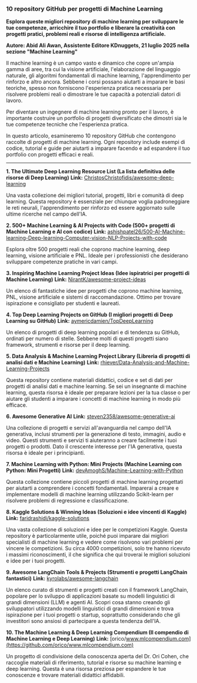 ### 10 repository GitHub per progetti di Machine Learning

**Esplora queste migliori repository di machine learning per sviluppare le tue competenze, arricchire il tuo portfolio e liberare la creatività con progetti pratici, problemi reali e risorse di intelligenza artificiale.**

**Autore: Abid Ali Awan, Assistente Editore KDnuggets, 21 luglio 2025 nella sezione "Machine Learning"**

Il machine learning è un campo vasto e dinamico che copre un'ampia gamma di aree, tra cui la visione artificiale, l'elaborazione del linguaggio naturale, gli algoritmi fondamentali di machine learning, l'apprendimento per rinforzo e altro ancora. Sebbene i corsi possano aiutarti a imparare le basi teoriche, spesso non forniscono l'esperienza pratica necessaria per risolvere problemi reali o dimostrare le tue capacità a potenziali datori di lavoro.

Per diventare un ingegnere di machine learning pronto per il lavoro, è importante costruire un portfolio di progetti diversificato che dimostri sia le tue competenze tecniche che l'esperienza pratica.

In questo articolo, esamineremo 10 repository GitHub che contengono raccolte di progetti di machine learning. Ogni repository include esempi di codice, tutorial e guide per aiutarti a imparare facendo e ad espandere il tuo portfolio con progetti efficaci e reali.

---

**1. The Ultimate Deep Learning Resource List (La lista definitiva delle risorse di Deep Learning)**
**Link:** [ChristosChristofidis/awesome-deep-learning](https://github.com/ChristosChristofidis/awesome-deep-learning)

Una vasta collezione dei migliori tutorial, progetti, libri e comunità di deep learning. Questa repository è essenziale per chiunque voglia padroneggiare le reti neurali, l'apprendimento per rinforzo ed essere aggiornato sulle ultime ricerche nel campo dell'IA.

**2. 500+ Machine Learning & AI Projects with Code (500+ progetti di Machine Learning e AI con codice)**
**Link:** [ashishpatel26/500-AI-Machine-learning-Deep-learning-Computer-vision-NLP-Projects-with-code](https://github.com/ashishpatel26/500-AI-Machine-learning-Deep-learning-Computer-vision-NLP-Projects-with-code)

Esplora oltre 500 progetti reali che coprono machine learning, deep learning, visione artificiale e PNL. Ideale per i professionisti che desiderano sviluppare competenze pratiche in vari campi.

**3. Inspiring Machine Learning Project Ideas (Idee ispiratrici per progetti di Machine Learning)**
**Link:** [NirantK/awesome-project-ideas](https://github.com/NirantK/awesome-project-ideas)

Un elenco di fantastiche idee per progetti che coprono machine learning, PNL, visione artificiale e sistemi di raccomandazione. Ottimo per trovare ispirazione e consigliato per studenti e laureati.

**4. Top Deep Learning Projects on GitHub (I migliori progetti di Deep Learning su GitHub)**
**Link:** [aymericdamien/TopDeepLearning](https://github.com/aymericdamien/TopDeepLearning)

Un elenco di progetti di deep learning popolari e di tendenza su GitHub, ordinati per numero di stelle. Sebbene molti di questi progetti siano framework, strumenti e risorse per il deep learning.

**5. Data Analysis & Machine Learning Project Library (Libreria di progetti di analisi dati e Machine Learning)**
**Link:** [rhiever/Data-Analysis-and-Machine-Learning-Projects](https://github.com/rhiever/Data-Analysis-and-Machine-Learning-Projects)

Questa repository contiene materiali didattici, codice e set di dati per progetti di analisi dati e machine learning. Se sei un insegnante di machine learning, questa risorsa è ideale per preparare lezioni per la tua classe o per aiutare gli studenti a imparare i concetti di machine learning in modo più efficace.

**6. Awesome Generative AI**
**Link:** [steven2358/awesome-generative-ai](https://github.com/steven2358/awesome-generative-ai)

Una collezione di progetti e servizi all'avanguardia nel campo dell'IA generativa, inclusi strumenti per la generazione di testo, immagini, audio e video. Questi strumenti e servizi ti aiuteranno a creare facilmente i tuoi progetti o prodotti. Dato il crescente interesse per l'IA generativa, questa risorsa è ideale per i principianti.

**7. Machine Learning with Python: Mini Projects (Machine Learning con Python: Mini Progetti)**
**Link:** [devAmoghS/Machine-Learning-with-Python](https://github.com/devAmoghS/Machine-Learning-with-Python)

Questa collezione contiene piccoli progetti di machine learning progettati per aiutarti a comprendere i concetti fondamentali. Imparerai a creare e implementare modelli di machine learning utilizzando Scikit-learn per risolvere problemi di regressione e classificazione.

**8. Kaggle Solutions & Winning Ideas (Soluzioni e idee vincenti di Kaggle)**
**Link:** [faridrashidi/kaggle-solutions](https://github.com/faridrashidi/kaggle-solutions)

Una vasta collezione di soluzioni e idee per le competizioni Kaggle. Questa repository è particolarmente utile, poiché puoi imparare dai migliori specialisti di machine learning e vedere come risolvono vari problemi per vincere le competizioni. Su circa 4000 competizioni, solo tre hanno ricevuto i massimi riconoscimenti, il che significa che qui troverai le migliori soluzioni e idee per i tuoi progetti.

**9. Awesome LangChain Tools & Projects (Strumenti e progetti LangChain fantastici)**
**Link:** [kyrolabs/awesome-langchain](https://github.com/kyrolabs/awesome-langchain)

Un elenco curato di strumenti e progetti creati con il framework LangChain, popolare per lo sviluppo di applicazioni basate su modelli linguistici di grandi dimensioni (LLM) e agenti AI. Scopri cosa stanno creando gli sviluppatori utilizzando modelli linguistici di grandi dimensioni e trova ispirazione per i tuoi progetti o startup, soprattutto considerando che gli investitori sono ansiosi di partecipare a questa tendenza dell'IA.

**10. The Machine Learning & Deep Learning Compendium (Il compendio di Machine Learning e Deep Learning)**
**Link:** [orico/www.mlcompendium.com](https://github.com/orico/www.mlcompendium.com)

Un progetto di condivisione della conoscenza aperta del Dr. Ori Cohen, che raccoglie materiali di riferimento, tutorial e risorse su machine learning e deep learning. Questa è una risorsa preziosa per espandere le tue conoscenze e trovare materiali didattici affidabili.
